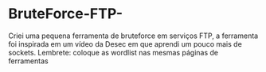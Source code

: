 # BruteForce-FTP-
Criei uma pequena ferramenta de bruteforce em serviços FTP, a ferramenta foi inspirada em um vídeo da Desec em que aprendi um pouco mais de sockets.
Lembrete: coloque as wordlist nas mesmas páginas de ferramentas
